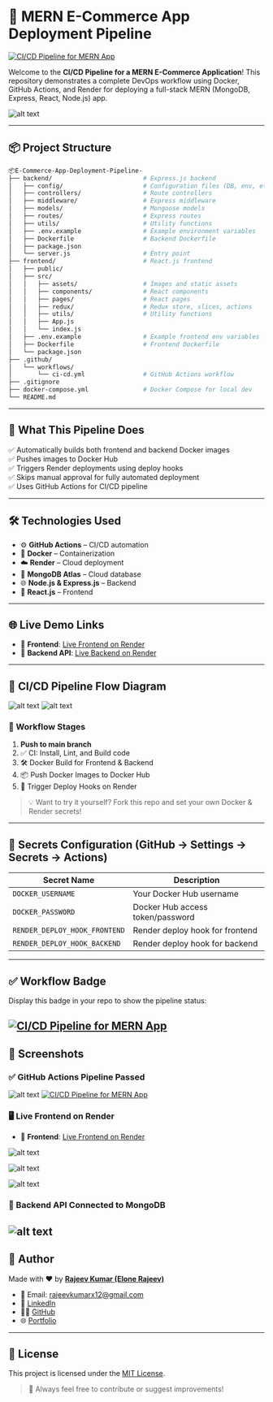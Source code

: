 # 🚀 MERN E-Commerce App Deployment Pipeline

[![CI/CD Pipeline for MERN App](https://github.com/elonerajeev/E-Commerce-App-Deployment-Pipeline-/actions/workflows/ci-cd.yml/badge.svg)](https://github.com/elonerajeev/E-Commerce-App-Deployment-Pipeline-/actions/workflows/ci-cd.yml)

Welcome to the **CI/CD Pipeline for a MERN E-Commerce Application**! This repository demonstrates a complete DevOps workflow using Docker, GitHub Actions, and Render for deploying a full-stack MERN (MongoDB, Express, React, Node.js) app.

![alt text](image8.png)

---

## 📦 Project Structure

```bash
📦E-Commerce-App-Deployment-Pipeline-
├── backend/                         # Express.js backend
│   ├── config/                      # Configuration files (DB, env, etc.)
│   ├── controllers/                 # Route controllers
│   ├── middleware/                  # Express middleware
│   ├── models/                      # Mongoose models
│   ├── routes/                      # Express routes
│   ├── utils/                       # Utility functions
│   ├── .env.example                 # Example environment variables
│   ├── Dockerfile                   # Backend Dockerfile
│   ├── package.json
│   └── server.js                    # Entry point
├── frontend/                        # React.js frontend
│   ├── public/
│   ├── src/
│   │   ├── assets/                  # Images and static assets
│   │   ├── components/              # React components
│   │   ├── pages/                   # React pages
│   │   ├── redux/                   # Redux store, slices, actions
│   │   ├── utils/                   # Utility functions
│   │   ├── App.js
│   │   └── index.js
│   ├── .env.example                 # Example frontend env variables
│   ├── Dockerfile                   # Frontend Dockerfile
│   └── package.json
├── .github/
│   └── workflows/
│       └── ci-cd.yml                # GitHub Actions workflow
├── .gitignore
├── docker-compose.yml               # Docker Compose for local dev
└── README.md
```

---

## 📌 What This Pipeline Does

✅ Automatically builds both frontend and backend Docker images<br>
✅ Pushes images to Docker Hub<br>
✅ Triggers Render deployments using deploy hooks<br>
✅ Skips manual approval for fully automated deployment<br>
✅ Uses GitHub Actions for CI/CD pipeline

---

## 🛠️ Technologies Used

* ⚙️ **GitHub Actions** – CI/CD automation
* 🐳 **Docker** – Containerization
* ☁️ **Render** – Cloud deployment
* 💾 **MongoDB Atlas** – Cloud database
* 🌐 **Node.js & Express.js** – Backend
* 🧠 **React.js** – Frontend

---

## 🌐 Live Demo Links

* 🔗 **Frontend**: [Live Frontend on Render](https://e-commerce-app-deployment-pipeline.onrender.com)
* 🔗 **Backend API**: [Live Backend on Render](https://e-commerce-app-deployment-pipeline-1.onrender.com)


---

## 🚦 CI/CD Pipeline Flow Diagram

![alt text](image.png)
![alt text](image1.png)



### 🔁 Workflow Stages

1. **Push to main branch**
2. ✅ CI: Install, Lint, and Build code
3. 🛠️ Docker Build for Frontend & Backend
4. 📦 Push Docker Images to Docker Hub
5. 🚀 Trigger Deploy Hooks on Render


> 💡 Want to try it yourself? Fork this repo and set your own Docker & Render secrets!

---

## 🔐 Secrets Configuration (GitHub → Settings → Secrets → Actions)

| Secret Name                   | Description                      |
| ----------------------------- | -------------------------------- |
| `DOCKER_USERNAME`             | Your Docker Hub username         |
| `DOCKER_PASSWORD`             | Docker Hub access token/password |
| `RENDER_DEPLOY_HOOK_FRONTEND` | Render deploy hook for frontend  |
| `RENDER_DEPLOY_HOOK_BACKEND`  | Render deploy hook for backend   |

---

## ✅ Workflow Badge

Display this badge in your repo to show the pipeline status:

[![CI/CD Pipeline for MERN App](https://github.com/elonerajeev/E-Commerce-App-Deployment-Pipeline-/actions/workflows/ci-cd.yml/badge.svg)](https://github.com/elonerajeev/E-Commerce-App-Deployment-Pipeline-/actions/workflows/ci-cd.yml)
---

## 📸 Screenshots

### ✅ GitHub Actions Pipeline Passed

![alt text](image.png)
[![CI/CD Pipeline for MERN App](https://github.com/elonerajeev/E-Commerce-App-Deployment-Pipeline-/actions/workflows/ci-cd.yml/badge.svg)](https://github.com/elonerajeev/E-Commerce-App-Deployment-Pipeline-/actions/workflows/ci-cd.yml)

### 🖥️ Live Frontend on Render

* 🔗 **Frontend**: [Live Frontend on Render](https://e-commerce-app-deployment-pipeline.onrender.com)

![alt text](image4.png)

![alt text](image5.png)

![alt text](image6.png)

### 🧠 Backend API Connected to MongoDB

![alt text](image7.png)
---

## 🤝 Author

Made with ❤️ by **[Rajeev Kumar (Elone Rajeev)](https://github.com/elonerajeev)**

* 📧 Email: [rajeevkumarx12@gmail.com](mailto:rajeevkumarx12@gmail.com)
* 💼 [LinkedIn](https://linkedin.com/in/rajeev-kumar-2209b1243)
* 🧑‍💻 [GitHub](https://github.com/elonerajeev)
* 🌐 [Portfolio](https://rajeevxportfolio.netlify.app)

---

## 📄 License

This project is licensed under the [MIT License](LICENSE).

> 🔄 Always feel free to contribute or suggest improvements!
